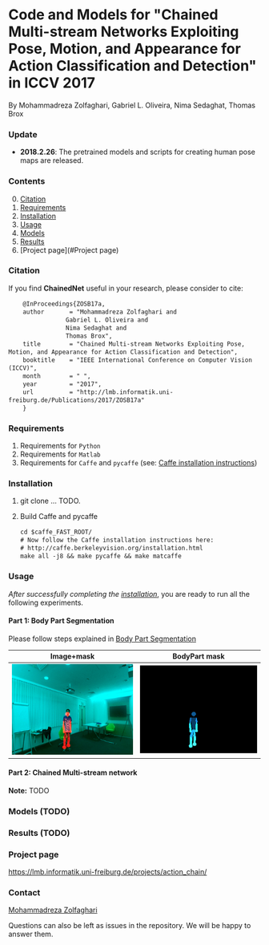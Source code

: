 # Code and Models for "Chained Multi-stream Networks Exploiting Pose, Motion, and Appearance for Action Classification and Detection" in ICCV 2017 

By Mohammadreza Zolfaghari, Gabriel L. Oliveira, Nima Sedaghat, Thomas Brox


### Update
- **2018.2.26**: The pretrained models and scripts for creating human pose maps are released.

### Contents
0. [Citation](#citation)
0. [Requirements](#requirements)
0. [Installation](#installation)
0. [Usage](#usage)
0. [Models](#models)
0. [Results](#results)
0. [Project page](#Project page)



### Citation

If you find **ChainedNet** useful in your research, please consider to cite:

        @InProceedings{ZOSB17a,
        author       = "Mohammadreza Zolfaghari and
                    Gabriel L. Oliveira and
                    Nima Sedaghat and
                    Thomas Brox",
        title        = "Chained Multi-stream Networks Exploiting Pose, Motion, and Appearance for Action Classification and Detection",
        booktitle    = "IEEE International Conference on Computer Vision (ICCV)",
        month        = " ",
        year         = "2017",
        url          = "http://lmb.informatik.uni-freiburg.de/Publications/2017/ZOSB17a"
        }



### Requirements
1. Requirements for `Python`
2. Requirements for `Matlab`
3. Requirements for `Caffe` and `pycaffe` (see: [Caffe installation instructions](http://caffe.berkeleyvision.org/installation.html))

### Installation
1. git clone ... TODO.
2. Build Caffe and pycaffe

    ```Shell
    cd $caffe_FAST_ROOT/
    # Now follow the Caffe installation instructions here:
    # http://caffe.berkeleyvision.org/installation.html
    make all -j8 && make pycaffe && make matcaffe
    ```

### Usage

*After successfully completing the [installation](#installation)*, you are ready to run all the following experiments.


#### Part 1: Body Part Segmentation
 Please follow steps explained in [Body Part Segmentation](https://github.com/mzolfaghari/chained-multistream-networks/tree/master/body_part_segmentation)

Image+mask             |  BodyPart mask
:-------------------------:|:-------------------------:
![](files/GIFMaker3.gif)  |  ![](files/GIFMaker4.gif)


#### Part 2: Chained Multi-stream network
**Note:** TODO


### Models (TODO)


### Results (TODO)


### Project page
https://lmb.informatik.uni-freiburg.de/projects/action_chain/


### Contact

  [Mohammadreza Zolfaghari](https://github.com/mzolfaghari/chained-multistream-networks)

  Questions can also be left as issues in the repository. We will be happy to answer them.
